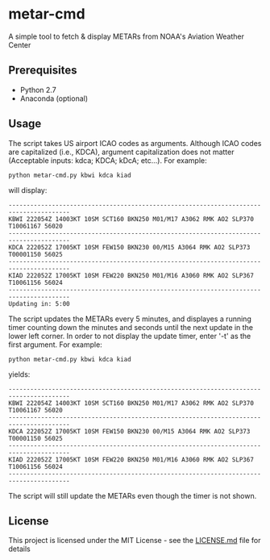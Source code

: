 # metar-cmd
A simple tool to fetch &amp; display METARs from NOAA's Aviation Weather Center

## Prerequisites

- Python 2.7
- Anaconda (optional)

## Usage
The script takes US airport ICAO codes as arguments. Although ICAO codes are capitalized (i.e., KDCA), argument capitalization 
does not matter (Acceptable inputs: kdca; KDCA; kDcA; etc...). For example:

```
python metar-cmd.py kbwi kdca kiad
```

will display:

```
---------------------------------------------------------------------------------------
KBWI 222054Z 14003KT 10SM SCT160 BKN250 M01/M17 A3062 RMK AO2 SLP370 T10061167 56020
---------------------------------------------------------------------------------------
KDCA 222052Z 17005KT 10SM FEW150 BKN230 00/M15 A3064 RMK AO2 SLP373 T00001150 56025
---------------------------------------------------------------------------------------
KIAD 222052Z 17005KT 10SM FEW220 BKN250 M01/M16 A3060 RMK AO2 SLP367 T10061156 56024
---------------------------------------------------------------------------------------
Updating in: 5:00
```

The script updates the METARs every 5 minutes, and displayes a running timer counting down the minutes and seconds until the next
update in the lower left corner. In order to not display the update timer, enter '-t' as the first argument. For example:

```
python metar-cmd.py kbwi kdca kiad
```

yields:

```
---------------------------------------------------------------------------------------
KBWI 222054Z 14003KT 10SM SCT160 BKN250 M01/M17 A3062 RMK AO2 SLP370 T10061167 56020
---------------------------------------------------------------------------------------
KDCA 222052Z 17005KT 10SM FEW150 BKN230 00/M15 A3064 RMK AO2 SLP373 T00001150 56025
---------------------------------------------------------------------------------------
KIAD 222052Z 17005KT 10SM FEW220 BKN250 M01/M16 A3060 RMK AO2 SLP367 T10061156 56024
---------------------------------------------------------------------------------------
```

The script will still update the METARs even though the timer is not shown.



## License

This project is licensed under the MIT License - see the [LICENSE.md](LICENSE.md) file for details

